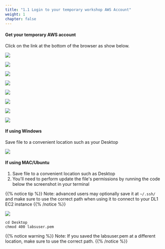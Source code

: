 ```yaml
---
title: "1.1 Login to your temporary workshop AWS Account"
weight: 1
chapter: false
---
```



#### Get your temporary AWS account

Click on the link at the bottom of the browser as show below.

![](/images/setup/setup1.jpg)

![](/images/setup/setup2.jpg)

![](/images/setup/setup3.jpg)

![](/images/setup/setup4.jpg)

![](/images/setup/setup5.jpg)

![](/images/setup/setup6.jpg)

![](/images/setup/setup7.jpg)

![](/images/setup/setup8.jpg)

#### If using Windows
Save file to a convenient location such as your Desktop

![](/images/setup/setup9.jpg)

#### If using MAC/Ubuntu
1. Save file to a convenient location such as Desktop
1. You'll need to perform update the file's permissions by running the code below the screenshot in your terminal

{{% notice tip %}}
Note: advanced users may optionally save it at `~/.ssh/` and make sure to use the correct path when using it to connect to your DL1 EC2 instance
{{% /notice %}}

![](/images/setup/setup10.jpg)

```
cd Desktop
chmod 400 labsuser.pem
```
{{% notice warning %}}
Note: If you saved the labsuser.pem at a different location, make sure to use the correct path.
{{% /notice %}}
